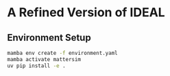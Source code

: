 # A Refined Version of IDEAL

## Environment Setup

```bash
mamba env create -f environment.yaml
mamba activate mattersim
uv pip install -e .
```